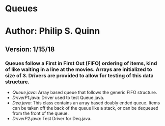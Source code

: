 # Queues
# Author: Philip S. Quinn
## Version: 1/15/18
### Queues follow a First in First Out (FIFO) ordering of items, kind of like waiting in a line at the movies. Arrays are initialized to size of 3. Drivers are provided to allow for testing of this data structure.
- *Queue.java*: Array based queue that follows the generic FIFO structure.
- *DriverP1.java*: Driver used to test Queue.java.
- *Deq.java*: This class contains an array based doubly ended queue. Items can be taken off the back of the queue like a stack, or can be dequeued from the front of the queue.
- *DriverP2.java*: Test Driver for Deq.java.